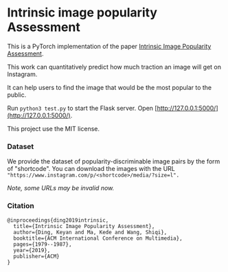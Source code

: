 # Intrinsic image popularity Assessment

This is a PyTorch implementation of the paper [Intrinsic Image Popularity Assessment](https://arxiv.org/abs/1907.01985).

This work can quantitatively predict how much traction an image will get on Instagram. 

It can help users to find the image that would be the most popular to the public.

<!-- Run ```python test.py --image_path <image_path>``` to evaluate the intrinsic image popularity of your photos on Instagram. -->

Run ```python3 test.py``` to start the Flask server. Open [http://127.0.0.1:5000/](http://127.0.0.1:5000/).

<!-- This is the [Online Demo](https://iipa.ngrok2.xiaomiqiu.cn) (unstable). -->

This project use the MIT license.

### Dataset
We provide the dataset of popularity-discriminable image pairs by the form of "shortcode". You can download the images with the URL ```"https://www.instagram.com/p/<shortcode>/media/?size=l".``` 

*Note, some URLs may be invalid now.*

### Citation
```
@inproceedings{ding2019intrinsic,
  title={Intrinsic Image Popularity Assessment},
  author={Ding, Keyan and Ma, Kede and Wang, Shiqi},
  booktitle={ACM International Conference on Multimedia},
  pages={1979--1987},
  year={2019},
  publisher={ACM}
}
```
